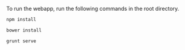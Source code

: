 To run the webapp, run the following commands in the root directory.

```sh
npm install

bower install

grunt serve
```

